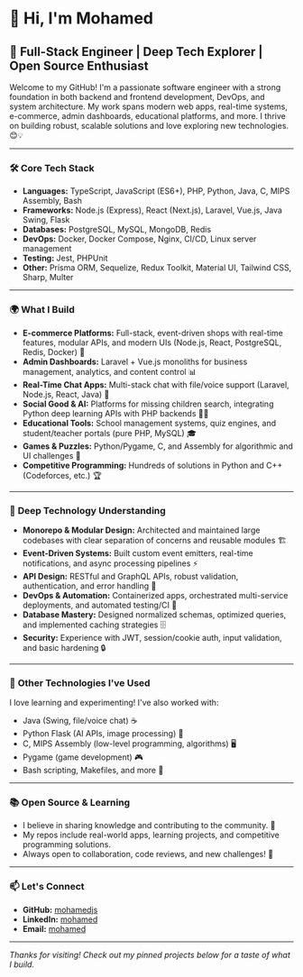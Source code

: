 # 👋 Hi, I'm Mohamed

## 🚀 Full-Stack Engineer | Deep Tech Explorer | Open Source Enthusiast

Welcome to my GitHub! I'm a passionate software engineer with a strong foundation in both backend and frontend development, DevOps, and system architecture. My work spans modern web apps, real-time systems, e-commerce, admin dashboards, educational platforms, and more. I thrive on building robust, scalable solutions and love exploring new technologies. 😊💡

---

### 🛠️ **Core Tech Stack**

- **Languages:** TypeScript, JavaScript (ES6+), PHP, Python, Java, C, MIPS Assembly, Bash
- **Frameworks:** Node.js (Express), React (Next.js), Laravel, Vue.js, Java Swing, Flask
- **Databases:** PostgreSQL, MySQL, MongoDB, Redis
- **DevOps:** Docker, Docker Compose, Nginx, CI/CD, Linux server management
- **Testing:** Jest, PHPUnit
- **Other:** Prisma ORM, Sequelize, Redux Toolkit, Material UI, Tailwind CSS, Sharp, Multer

---

### 🌍 **What I Build**

- **E-commerce Platforms:** Full-stack, event-driven shops with real-time features, modular APIs, and modern UIs (Node.js, React, PostgreSQL, Redis, Docker) 🛒
- **Admin Dashboards:** Laravel + Vue.js monoliths for business management, analytics, and content control 📊
- **Real-Time Chat Apps:** Multi-stack chat with file/voice support (Laravel, Node.js, React, Java) 💬
- **Social Good & AI:** Platforms for missing children search, integrating Python deep learning APIs with PHP backends 🤖🧒
- **Educational Tools:** School management systems, quiz engines, and student/teacher portals (pure PHP, MySQL) 🎓
- **Games & Puzzles:** Python/Pygame, C, and Assembly for algorithmic and UI challenges 🧩
- **Competitive Programming:** Hundreds of solutions in Python and C++ (Codeforces, etc.) 🏆

---

### 🧠 **Deep Technology Understanding**

- **Monorepo & Modular Design:** Architected and maintained large codebases with clear separation of concerns and reusable modules 🏗️
- **Event-Driven Systems:** Built custom event emitters, real-time notifications, and async processing pipelines ⚡
- **API Design:** RESTful and GraphQL APIs, robust validation, authentication, and error handling 🔗
- **DevOps & Automation:** Containerized apps, orchestrated multi-service deployments, and automated testing/CI 🐳
- **Database Mastery:** Designed normalized schemas, optimized queries, and implemented caching strategies 🗄️
- **Security:** Experience with JWT, session/cookie auth, input validation, and basic hardening 🔒

---

### 🧩 **Other Technologies I've Used**

I love learning and experimenting! I've also worked with:
- Java (Swing, file/voice chat) ☕
- Python Flask (AI APIs, image processing) 🐍
- C, MIPS Assembly (low-level programming, algorithms) 🖥️
- Pygame (game development) 🎮
- Bash scripting, Makefiles, and more 📝

---

### 📚 **Open Source & Learning**

- I believe in sharing knowledge and contributing to the community. 🌱
- My repos include real-world apps, learning projects, and competitive programming solutions.
- Always open to collaboration, code reviews, and new challenges! 🤝

---

### 📫 **Let's Connect**

- **GitHub:** [mohamedjs](https://github.com/mohamedjs)
- **LinkedIn:** [mohamed](https://www.linkedin.com/in/mohamed-mahmoud-19ab47122/)
- **Email:** [mohamed](mohammed_hs552yahoo.com)

---

*Thanks for visiting! Check out my pinned projects below for a taste of what I build.*
